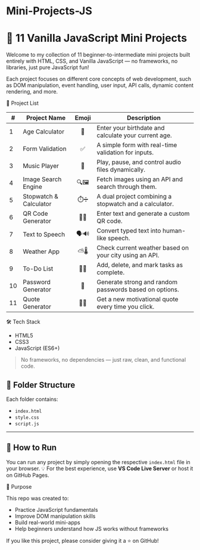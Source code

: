 # Mini-Projects-JS

# 🚀 11 Vanilla JavaScript Mini Projects

Welcome to my collection of 11 beginner-to-intermediate mini projects built entirely with HTML, CSS, and Vanilla JavaScript — no frameworks, no libraries, just pure JavaScript fun!

Each project focuses on different core concepts of web development, such as DOM manipulation, event handling, user input, API calls, dynamic content rendering, and more.

📁 Project List

| #  | Project Name             | Emoji | Description |
|----|--------------------------|:-----:|-------------|
| 1  | Age Calculator           | 🎂 | Enter your birthdate and calculate your current age. |
| 2  | Form Validation          | ✅ | A simple form with real-time validation for inputs. |
| 3  | Music Player             | 🎵 | Play, pause, and control audio files dynamically. |
| 4  | Image Search Engine      | 🔍🖼️ | Fetch images using an API and search through them. |
| 5  | Stopwatch & Calculator   | ⏱️➗ | A dual project combining a stopwatch and a calculator. |
| 6  | QR Code Generator        | 📱🔳 | Enter text and generate a custom QR code. |
| 7  | Text to Speech           | 🗣️🔊 | Convert typed text into human-like speech. |
| 8  | Weather App              | ⛅🌡️ | Check current weather based on your city using an API. |
| 9  | To-Do List               | 📝✅ | Add, delete, and mark tasks as complete. |
| 10 | Password Generator       | 🔐 | Generate strong and random passwords based on options. |
| 11 | Quote Generator          | 📜💬| Get a new motivational quote every time you click. |

🛠️ Tech Stack

- HTML5
- CSS3
- JavaScript (ES6+)
  
> No frameworks, no dependencies — just raw, clean, and functional code.

## 📂 Folder Structure

Each folder contains:
- `index.html`
- `style.css`
- `script.js`

---

## 🚧 How to Run

You can run any project by simply opening the respective `index.html` file in your browser.
💡 For the best experience, use **VS Code Live Server** or host it on GitHub Pages.

🎯 Purpose

This repo was created to:

- Practice JavaScript fundamentals
- Improve DOM manipulation skills
- Build real-world mini-apps
- Help beginners understand how JS works without frameworks

If you like this project, please consider giving it a ⭐ on GitHub!

